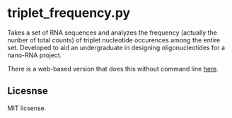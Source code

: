 triplet_frequency.py 
===================


Takes a set of RNA sequences and analyzes the frequency (actually the nunber of total counts) of triplet nucleotide occurences among the entire set.
Developed to aid an undergraduate in  designing oligonucleotides for a nano-RNA project.

There is a web-based version that does this without command line [here](http://fomightez.pythonanywhere.com/triplet_freq/).

Licesnse
-------

MIT licsense.
